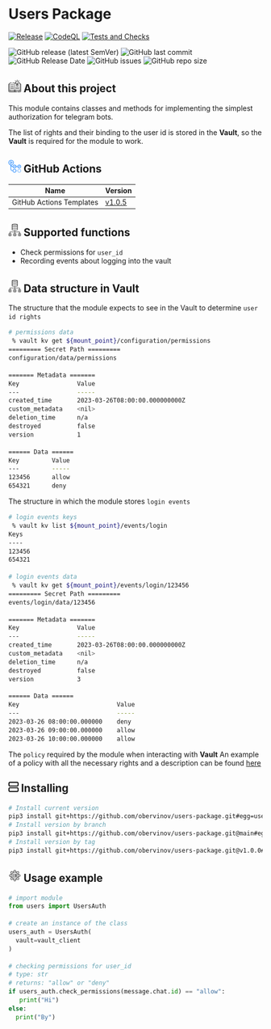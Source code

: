 # Users Package
[![Release](https://github.com/obervinov/users-package/actions/workflows/release.yml/badge.svg)](https://github.com/obervinov/users-package/actions/workflows/release.yml)
[![CodeQL](https://github.com/obervinov/users-package/actions/workflows/github-code-scanning/codeql/badge.svg)](https://github.com/obervinov/users-package/actions/workflows/github-code-scanning/codeql)
[![Tests and Checks](https://github.com/obervinov/users-package/actions/workflows/tests.yml/badge.svg)](https://github.com/obervinov/users-package/actions/workflows/tests.yml)

![GitHub release (latest SemVer)](https://img.shields.io/github/v/release/obervinov/users-package?style=for-the-badge)
![GitHub last commit](https://img.shields.io/github/last-commit/obervinov/users-package?style=for-the-badge)
![GitHub Release Date](https://img.shields.io/github/release-date/obervinov/users-package?style=for-the-badge)
![GitHub issues](https://img.shields.io/github/issues/obervinov/users-package?style=for-the-badge)
![GitHub repo size](https://img.shields.io/github/repo-size/obervinov/users-package?style=for-the-badge)

## <img src="https://github.com/obervinov/_templates/blob/main/icons/book.png" width="25" title="about"> About this project
This module contains classes and methods for implementing the simplest authorization for telegram bots.

The list of rights and their binding to the user id is stored in the **Vault**, so the **Vault** is required for the module to work.

## <img src="https://github.com/obervinov/_templates/blob/main/icons/github-actions.png" width="25" title="github-actions"> GitHub Actions
| Name  | Version |
| ------------------------ | ----------- |
| GitHub Actions Templates | [v1.0.5](https://github.com/obervinov/_templates/tree/v1.0.5) |


## <img src="https://github.com/obervinov/_templates/blob/main/icons/requirements.png" width="25" title="functions"> Supported functions
- Check permissions for `user_id`
- Recording events about logging into the vault

## <img src="https://github.com/obervinov/_templates/blob/main/icons/requirements.png" width="25" title="functions"> Data structure in Vault
The structure that the module expects to see in the Vault to determine `user id rights`
```bash
# permissions data
 % vault kv get ${mount_point}/configuration/permissions
========= Secret Path =========
configuration/data/permissions

======= Metadata =======
Key                Value
---                -----
created_time       2023-03-26T08:00:00.000000000Z
custom_metadata    <nil>
deletion_time      n/a
destroyed          false
version            1

====== Data ======
Key         Value
---         -----
123456      allow
654321      deny
```

The structure in which the module stores `login events`
```bash
# login events keys
 % vault kv list ${mount_point}/events/login
Keys
----
123456
654321

# login events data
 % vault kv get ${mount_point}/events/login/123456
========= Secret Path =========
events/login/data/123456

======= Metadata =======
Key                Value
---                -----
created_time       2023-03-26T08:00:00.000000000Z
custom_metadata    <nil>
deletion_time      n/a
destroyed          false
version            3

====== Data ======
Key                           Value
---                           -----
2023-03-26 08:00:00.000000    deny
2023-03-26 09:00:00.000000    allow
2023-03-26 10:00:00.000000    allow
```


The `policy` required by the module when interacting with **Vault**
An example of a policy with all the necessary rights and a description can be found [here](tests/vault/policy.hcl)


## <img src="https://github.com/obervinov/_templates/blob/main/icons/stack2.png" width="20" title="install"> Installing
```bash
# Install current version
pip3 install git+https://github.com/obervinov/users-package.git#egg=users
# Install version by branch
pip3 install git+https://github.com/obervinov/users-package.git@main#egg=users
# Install version by tag
pip3 install git+https://github.com/obervinov/users-package.git@v1.0.0#egg=users
```

## <img src="https://github.com/obervinov/_templates/blob/main/icons/config.png" width="25" title="usage"> Usage example
```python
# import module
from users import UsersAuth

# create an instance of the class
users_auth = UsersAuth(
  vault=vault_client
)

# checking permissions for user_id
# type: str
# returns: "allow" or "deny"
if users_auth.check_permissions(message.chat.id) == "allow":
   print("Hi")
else:
  print("By")
```
